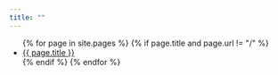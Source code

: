 ```yaml
---
title: ""
---
```


<ul>
{% for page in site.pages %}
{% if page.title and page.url != "/" %}
<li>
<a href="{{ page.url }}">
{{ page.title }}
</a>
</li>
{% endif %}
{% endfor %}
</ul>
